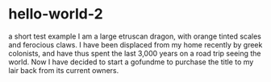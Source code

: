 # hello-world-2
 a short test example
I am a large etruscan dragon, with orange tinted scales and ferocious claws. I have been displaced from my home recently by greek colonists, and have thus spent the last 3,000 years on a road trip seeing the world. Now I have decided to start a gofundme to purchase the title to my lair back from its current owners. 
